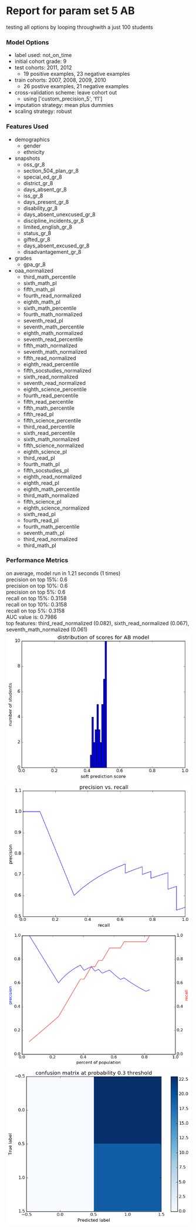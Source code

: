 # Report for param set 5 AB
testing all options by looping throughwith a just 100 students

### Model Options
* label used: not_on_time
* initial cohort grade: 9
* test cohorts: 2011, 2012
	 * 19 positive examples, 23 negative examples
* train cohorts: 2007, 2008, 2009, 2010
	 * 26 postive examples, 21 negative examples
* cross-validation scheme: leave cohort out
	 * using ['custom_precision_5', 'f1']
* imputation strategy: mean plus dummies
* scaling strategy: robust

### Features Used
* demographics
	 * gender
	 * ethnicity
* snapshots
	 * oss_gr_8
	 * section_504_plan_gr_8
	 * special_ed_gr_8
	 * district_gr_8
	 * days_absent_gr_8
	 * iss_gr_8
	 * days_present_gr_8
	 * disability_gr_8
	 * days_absent_unexcused_gr_8
	 * discipline_incidents_gr_8
	 * limited_english_gr_8
	 * status_gr_8
	 * gifted_gr_8
	 * days_absent_excused_gr_8
	 * disadvantagement_gr_8
* grades
	 * gpa_gr_8
* oaa_normalized
	 * third_math_percentile
	 * sixth_math_pl
	 * fifth_math_pl
	 * fourth_read_normalized
	 * eighth_math_pl
	 * sixth_math_percentile
	 * fourth_math_normalized
	 * seventh_read_pl
	 * seventh_math_percentile
	 * eighth_math_normalized
	 * seventh_read_percentile
	 * fifth_math_normalized
	 * seventh_math_normalized
	 * fifth_read_normalized
	 * eighth_read_percentile
	 * fifth_socstudies_normalized
	 * sixth_read_normalized
	 * seventh_read_normalized
	 * eighth_science_percentile
	 * fourth_read_percentile
	 * fifth_read_percentile
	 * fifth_math_percentile
	 * fifth_read_pl
	 * fifth_science_percentile
	 * third_read_percentile
	 * sixth_read_percentile
	 * sixth_math_normalized
	 * fifth_science_normalized
	 * eighth_science_pl
	 * third_read_pl
	 * fourth_math_pl
	 * fifth_socstudies_pl
	 * eighth_read_normalized
	 * eighth_read_pl
	 * eighth_math_percentile
	 * third_math_normalized
	 * fifth_science_pl
	 * eighth_science_normalized
	 * sixth_read_pl
	 * fourth_read_pl
	 * fourth_math_percentile
	 * seventh_math_pl
	 * third_read_normalized
	 * third_math_pl

### Performance Metrics
on average, model run in 1.21 seconds (1 times) <br/>precision on top 15%: 0.6 <br/>precision on top 10%: 0.6 <br/>precision on top 5%: 0.6 <br/>recall on top 15%: 0.3158 <br/>recall on top 10%: 0.3158 <br/>recall on top 5%: 0.3158 <br/>AUC value is: 0.7986 <br/>top features: third_read_normalized (0.082), sixth_read_normalized (0.067), seventh_math_normalized (0.061)
![param_set_5_AB_score_dist.png](figs/param_set_5_AB_score_dist.png)
![param_set_5_AB_pr_vs_threshold.png](figs/param_set_5_AB_pr_vs_threshold.png)
![param_set_5_AB_precision_recall_at_k.png](figs/param_set_5_AB_precision_recall_at_k.png)
![param_set_5_AB_confusion_mat_0.3.png](figs/param_set_5_AB_confusion_mat_0.3.png)
